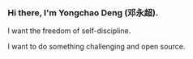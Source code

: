 <!-- ![Metrics](https://github.com/freedyc/freedyc/blob/main/github-metrics.svg) -->


### Hi there, I'm Yongchao Deng (邓永超). 

I want the freedom of self-discipline.

I want to do something challenging and open source.



<!--
**freedyc/freedyc** is a ✨ _special_ ✨ repository because its `README.md` (this file) appears on your GitHub profile.

Here are some ideas to get you started:

- 🔭 I’m currently working on ...
- 🌱 I’m currently learning ...
- 👯 I’m looking to collaborate on ...
- 🤔 I’m looking for help with ...
- 💬 Ask me about ...
- 📫 How to reach me: ...
- 😄 Pronouns: ...
- ⚡ Fun fact: ...
-->
